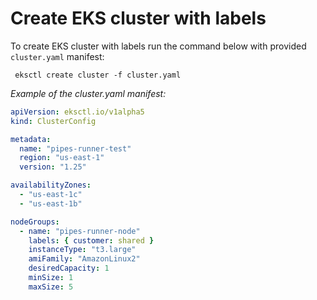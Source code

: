 # Create EKS cluster with labels

To create EKS cluster with labels run the command below with provided `cluster.yaml` manifest:

```
 eksctl create cluster -f cluster.yaml
```

_Example of the cluster.yaml manifest:_

```cluster.yaml
apiVersion: eksctl.io/v1alpha5
kind: ClusterConfig

metadata:
  name: "pipes-runner-test"
  region: "us-east-1"
  version: "1.25"

availabilityZones:
  - "us-east-1c"
  - "us-east-1b"

nodeGroups:
  - name: "pipes-runner-node"
    labels: { customer: shared }
    instanceType: "t3.large"
    amiFamily: "AmazonLinux2"
    desiredCapacity: 1
    minSize: 1
    maxSize: 5
```